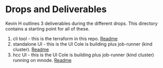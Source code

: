 # Drops and Deliverables

Kevin H outlines 3 deliverables during the different drops. This directory contains a starting point for all of these.
1. cli tool - this is the terraform in this repo. [Readme](../../README.md)
2. standalone UI - this is the UI Cole is building plus job-runner (kind cluster). [Readme](./Standalone-UI/README.md)
3. hcc UI - this is the UI Cole is building plus job-runner (kind cluster) running on mnode. [Readme](./HCC-UI/README.md)  
